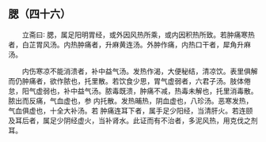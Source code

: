 ## 腮（四十六）


&emsp;&emsp;立斋曰∶ 腮，属足阳明胃经，或外因风热所乘，或内因积热所致。若肿痛寒热者，白芷胃风汤。内热肿痛者，升麻黄连汤。外肿作痛，内热口干者，犀角升麻汤。

&emsp;&emsp;内伤寒凉不能消溃者，补中益气汤。发热作渴，大便秘结，清凉饮。表里俱解而仍肿痛者，欲作脓也，托里散。若饮食少思，胃气虚弱者，六君子汤。肢体倦怠，阳气虚弱也，补中益气汤。脓毒既溃，肿痛不减，热毒未解也，托里消毒散。脓出而反痛，气血虚也，参 内托散。发热晡热，阴血虚也，八珍汤。恶寒发热，气血俱虚也，十全大补汤。若 肿痛连耳下者，属手足少阳经，当清肝火。若连颐及耳后者，属足少阴经虚火，当补肾水。此证而有不治者，多泥风热，用克伐之剂耳。

